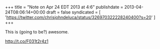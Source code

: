 +++
title = "Note on Apr 24 EDT 2013 at 4:6"
publishdate = 2013-04-24T08:06:14+00:00
draft = false
syndicated = [ 'https://twitter.com/chrisjohndeluca/status/326970322228240400?s=20' ]
+++

This is (going to be?) awesome. 

http://t.co/F031t2r4z1
